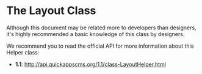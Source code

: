 The Layout Class
================

Although this document may be related more to developers than designers, it's highly recommended a basic knowledge of this class by designers.

We recommend you to read the official API for more information about this Helper class:

* **1.1**: http://api.quickappscms.org/1.1/class-LayoutHelper.html